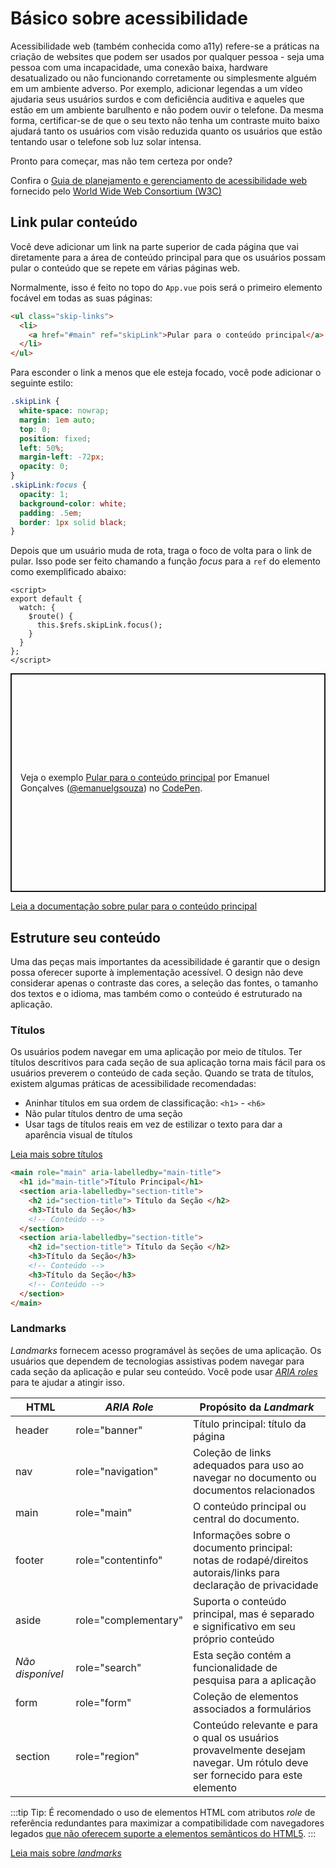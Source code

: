 # Básico sobre acessibilidade

Acessibilidade web (também conhecida como a11y) refere-se a práticas na criação de websites que podem ser usados por qualquer pessoa - seja uma pessoa com uma incapacidade, uma conexão baixa, hardware desatualizado ou não funcionando corretamente ou simplesmente alguém em um ambiente adverso. Por exemplo, adicionar legendas a um vídeo ajudaria seus usuários surdos e com deficiência auditiva e aqueles que estão em um ambiente barulhento e não podem ouvir o telefone. Da mesma forma, certificar-se de que o seu texto não tenha um contraste muito baixo ajudará tanto os usuários com visão reduzida quanto os usuários que estão tentando usar o telefone sob luz solar intensa.

Pronto para começar, mas não tem certeza por onde?

Confira o [Guia de planejamento e gerenciamento de acessibilidade web](https://www.w3.org/WAI/planning-and-managing/) fornecido pelo [World Wide Web Consortium (W3C)](https://www.w3.org/)

## Link pular conteúdo

Você deve adicionar um link na parte superior de cada página que vai diretamente para a área de conteúdo principal para que os usuários possam pular o conteúdo que se repete em várias páginas web.

Normalmente, isso é feito no topo do `App.vue` pois será o primeiro elemento focável em todas as suas páginas:

``` html
<ul class="skip-links">
  <li>
    <a href="#main" ref="skipLink">Pular para o conteúdo principal</a>
  </li>
</ul>
```

Para esconder o link a menos que ele esteja focado, você pode adicionar o seguinte estilo:

``` css
.skipLink {
  white-space: nowrap;
  margin: 1em auto;
  top: 0;
  position: fixed;
  left: 50%;
  margin-left: -72px;
  opacity: 0;
}
.skipLink:focus {
  opacity: 1;
  background-color: white;
  padding: .5em;
  border: 1px solid black;
}
```

Depois que um usuário muda de rota, traga o foco de volta para o link de pular. Isso pode ser feito chamando a função _focus_ para a `ref` do elemento como exemplificado abaixo:

``` vue
<script>
export default {
  watch: {
    $route() {
      this.$refs.skipLink.focus();
    }
  }
};
</script>
```

<p class="codepen" data-height="350" data-theme-id="light" data-default-tab="js,result" data-user="emanuelgsouza" data-slug-hash="GRqZbeq" style="height: 350px; box-sizing: border-box; display: flex; align-items: center; justify-content: center; border: 2px solid; margin: 1em 0; padding: 1em;" data-pen-title="Pular para o conteúdo principal">
  <span>Veja o exemplo <a href="https://codepen.io/emanuelgsouza/pen/GRqZbeq">
  Pular para o conteúdo principal</a> por Emanuel Gonçalves (<a href="https://codepen.io/emanuelgsouza">@emanuelgsouza</a>)
  no <a href="https://codepen.io">CodePen</a>.</span>
</p>
<script async src="https://static.codepen.io/assets/embed/ei.js"></script>

[Leia a documentação sobre pular para o conteúdo principal](https://www.w3.org/WAI/WCAG21/Techniques/general/G1.html)

## Estruture seu conteúdo

Uma das peças mais importantes da acessibilidade é garantir que o design possa oferecer suporte à implementação acessível. O design não deve considerar apenas o contraste das cores, a seleção das fontes, o tamanho dos textos e o idioma, mas também como o conteúdo é estruturado na aplicação.

### Títulos

Os usuários podem navegar em uma aplicação por meio de títulos. Ter títulos descritivos para cada seção de sua aplicação torna mais fácil para os usuários preverem o conteúdo de cada seção. Quando se trata de títulos, existem algumas práticas de acessibilidade recomendadas:

- Aninhar títulos em sua ordem de classificação: `<h1>` - `<h6>`
- Não pular títulos dentro de uma seção
- Usar tags de títulos reais em vez de estilizar o texto para dar a aparência visual de títulos

[Leia mais sobre títulos](https://www.w3.org/TR/UNDERSTANDING-WCAG20/navigation-mechanisms-descriptive.html)

```html
<main role="main" aria-labelledby="main-title">
  <h1 id="main-title">Título Principal</h1>
  <section aria-labelledby="section-title">
    <h2 id="section-title"> Título da Seção </h2>
    <h3>Título da Seção</h3>
    <!-- Conteúdo -->
  </section>
  <section aria-labelledby="section-title">
    <h2 id="section-title"> Título da Seção </h2>
    <h3>Título da Seção</h3>
    <!-- Conteúdo -->
    <h3>Título da Seção</h3>
    <!-- Conteúdo -->
  </section>
</main>
```

### Landmarks

_Landmarks_ fornecem acesso programável às seções de uma aplicação. Os usuários que dependem de tecnologias assistivas podem navegar para cada seção da aplicação e pular seu conteúdo. Você pode usar [_ARIA roles_](https://developer.mozilla.org/en-US/docs/Web/Accessibility/ARIA/Roles) para te ajudar a atingir isso.

| HTML            | _ARIA Role_                                                         | Propósito da _Landmark_                                                                       |
| --------------- | ----------------------------------------------------------------- | -------------------------------------------------------------------------------------- |
| header          | role="banner"                                                     | Título principal: título da página                                                       |
| nav             | role="navigation"                                                 | Coleção de links adequados para uso ao navegar no documento ou documentos relacionados |
| main            | role="main"                                                       | O conteúdo principal ou central do documento.                                           |
| footer          | role="contentinfo"                                                | Informações sobre o documento principal: notas de rodapé/direitos autorais/links para declaração de privacidade |
| aside           | role="complementary"                                              | Suporta o conteúdo principal, mas é separado e significativo em seu próprio conteúdo            |
| _Não disponível_ | role="search"                                                     | Esta seção contém a funcionalidade de pesquisa para a aplicação                     |
| form            | role="form"                                                       | Coleção de elementos associados a formulários                                                 |
| section         | role="region"  | Conteúdo relevante e para o qual os usuários provavelmente desejam navegar. Um rótulo deve ser fornecido para este elemento                |

:::tip Tip:
É recomendado o uso de elementos HTML com atributos _role_ de referência redundantes para maximizar a compatibilidade com navegadores legados [que não oferecem suporte a elementos semânticos do HTML5](https://caniuse.com/#feat=html5semantic).
:::

[Leia mais sobre _landmarks_](https://www.w3.org/TR/wai-aria-1.2/#landmark_roles)
